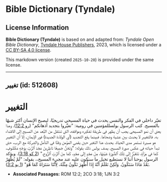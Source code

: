 # Bible Dictionary (Tyndale)

## License Information

**Bible Dictionary (Tyndale)** is based on and adapted from: _Tyndale Open Bible Dictionary_, [Tyndale House Publishers](https://tyndaleopenresources.com/), 2023, which is licensed under a [CC BY-SA 4.0 license](https://creativecommons.org/licenses/by-sa/4.0/legalcode.en).

This markdown version (created `2025-10-20`) is provided under the same license.



--------------------------------

## تغيير (id: 512608)

التغيير
=======

تغيّر داخلي في الفكر والنفس يحدث في حياة المسيحي تدريجيًا، ليصبح الإنسان أكثر شبهًا بالمسيح. كتب الرسول بولسللمؤمنين في رومية: "تغيَّروا بتجديد أذهانكم" ([رو 12:2](https://ref.ly/Rom12:2)). وهذا يعني أن نمو المسيحي يجب أن يظهر في طريقة تفكيره ومواقفه، التي تنتقل من البُعد عن المسيح إلى الاقتداء به. فالتغيير لا يحدث بين عشية وضحاها. فبينما يقع التجديد (أي الولادة الجديدة) فور الإيمان، إلا أن التغيير هو مسيرة تستمر مدى الحياة. يحدث هذا التغير حين يقضي المؤمن وقتًا في التأمل والشركة مع الرب، حتى تبدأ حياته في عكس صورة المسيح. يصف بولس ذلك بقوله: "وَنَحْنُ جَمِيعًا نَاظِرِينَ مَجْدَ ٱلرَّبِّ بِوَجْهٍ مَكْشُوفٍ، كَمَا في مِرْآةٍ، نَتَغَيَّرُ إِلَى تِلْكَ ٱلصُّورَةِ عَيْنِهَا، مِنْ مَجْدٍ إِلَى مَجْدٍ، كَمَا مِنَ ٱلرَّبِّ ٱلرُّوحِ." ([2 كو 3:18](https://ref.ly/2Cor3:18)). ويؤكد الرسول يوحنا أننا لا نستطيع تخيل ما سنكون عليه عند مجيء المسيح،، بقوله: "لَمْ يُظْهَرْ بَعْدُ مَاذَا سَنَكُونُ. وَلَكِنْ نَعْلَمُ أَنَّهُ إِذَا أُظْهِرَ نَكُونُ مِثْلَهُ، لِأَنَّنَا سَنَرَاهُ كَمَا هُوَ" ([1 يو 3:2](https://ref.ly/1John3:2)).

* **Associated Passages:** ROM 12:2; 2CO 3:18; 1JN 3:2

